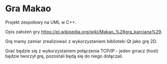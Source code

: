 # Gra Makao
Projekt zespołowy na UML w C++.

Opis założeń gry https://pl.wikipedia.org/wiki/Makao_%28gra_karciana%29.

Grę mamy zamiar zrealizować z wykorzystaniem biblioteki Qt jako grę 2D.

Grać będzie się z wykorzystaniem połączenia TCP/IP - jeden grracz (host) będzie tworzył grę, pozostali będą się do niego dołączali.
